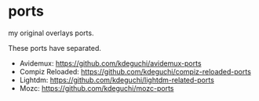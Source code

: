 # ports

my original overlays ports.

These ports have separated. 
- Avidemux:  https://github.com/kdeguchi/avidemux-ports
- Compiz Reloaded:  https://github.com/kdeguchi/compiz-reloaded-ports
- Lightdm:  https://github.com/kdeguchi/lightdm-related-ports
- Mozc:  https://github.com/kdeguchi/mozc-ports
